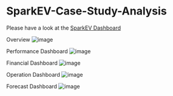 # SparkEV-Case-Study-Analysis
Please have a look at the [SparkEV Dashboard](https://public.tableau.com/app/profile/tung.nguyen.nam/viz/SparkEVCaseStudyAnalysis/Performance)

Overview
![image](https://github.com/TungNamNguyen/SparkEV-Case-Study-Analysis/assets/106413417/4cd274c9-5afb-4184-b10a-7266e02eda2f)

Performance Dashboard
![image](https://github.com/TungNamNguyen/SparkEV-Case-Study-Analysis/assets/106413417/def86fdc-150d-4d97-b933-68d7375d55b5)

Financial Dashboard
![image](https://github.com/TungNamNguyen/SparkEV-Case-Study-Analysis/assets/106413417/b2a37ed7-1825-43ac-aa6d-1a1848397125)

Operation Dashboard
![image](https://github.com/TungNamNguyen/SparkEV-Case-Study-Analysis/assets/106413417/f80b2585-9159-4df2-8cbc-ea41647cd626)

Forecast Dashboard
![image](https://github.com/TungNamNguyen/SparkEV-Case-Study-Analysis/assets/106413417/b2d15179-eccb-439d-b66f-f34d885cd959)
